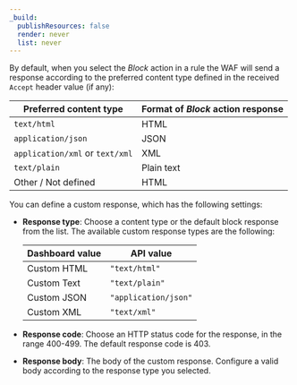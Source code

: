 ```yaml
---
_build:
  publishResources: false
  render: never
  list: never
---
```


By default, when you select the _Block_ action in a rule the WAF will send a response according to the preferred content type defined in the received `Accept` header value (if any):

Preferred content type          | Format of _Block_ action response
--------------------------------|----------------------
`text/html`                     | HTML
`application/json`              | JSON
`application/xml` or `text/xml` | XML
`text/plain`                    | Plain text
Other / Not defined             | HTML

You can define a custom response, which has the following settings:

* **Response type**: Choose a content type or the default block response from the list. The available custom response types are the following:

    | Dashboard value | API value            |
    |-----------------|----------------------|
    | Custom HTML     | `"text/html"`        |
    | Custom Text     | `"text/plain"`       |
    | Custom JSON     | `"application/json"` |
    | Custom XML      | `"text/xml"`         |

* **Response code**: Choose an HTTP status code for the response, in the range 400-499. The default response code is 403.
* **Response body**: The body of the custom response. Configure a valid body according to the response type you selected.
